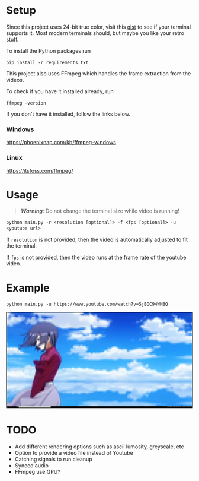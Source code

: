 # Setup
Since this project uses 24-bit true color, visit this [gist](https://gist.github.com/kurahaupo/6ce0eaefe5e730841f03cb82b061daa2) to see if your terminal supports it. Most modern terminals should, but maybe you like your retro stuff.


To install the Python packages run
```
pip install -r requirements.txt
```

This project also uses FFmpeg which handles the frame extraction from the videos.

To check if you have it installed already, run
```
ffmpeg -version
```

If you don't have it installed, follow the links below.

### Windows
https://phoenixnap.com/kb/ffmpeg-windows

### Linux
https://itsfoss.com/ffmpeg/


# Usage
> **_Warning_**: Do not change the terminal size while video is running!
```
python main.py -r <resolution [optional]> -f <fps [optional]> -u <youtube url>
```
If `resolution` is not provided, then the video is automatically adjusted to fit the terminal.

If `fps` is not provided, then the video runs at the frame rate of the youtube video.

# Example

```
python main.py -u https://www.youtube.com/watch?v=SjBOC94WHBQ
```

![example](./img/example.png)

# TODO

- Add different rendering options such as ascii lumosity, greyscale, etc
- Option to provide a video file instead of Youtube
- Catching signals to run cleanup
- Synced audio
- FFmpeg use GPU?
